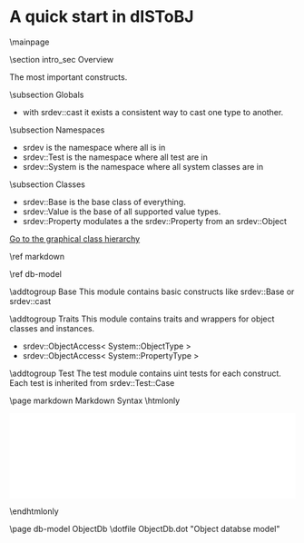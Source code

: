 
# A quick start in dISToBJ

\mainpage

 \section intro_sec Overview

 The most important constructs.

 \subsection Globals

- with srdev::cast it exists a consistent way to cast one type to another.

 \subsection Namespaces

- srdev is the namespace where all is in
- srdev::Test is the namespace where all test are in
- srdev::System is the namespace where all system classes are in

 \subsection Classes

- srdev::Base is the base class of everything. 
- srdev::Value is the base of all supported value types. 
- srdev::Property modulates a the srdev::Property from an srdev::Object

[Go to the graphical class hierarchy](inherits.html)

\ref markdown

\ref db-model

\addtogroup Base
This module contains basic constructs like srdev::Base or srdev::cast

\addtogroup Traits
This module contains traits and wrappers for object classes and instances.
- srdev::ObjectAccess< System::ObjectType >
- srdev::ObjectAccess< System::PropertyType >

\addtogroup Test
The test module contains uint tests for each construct.
Each test is inherited from srdev::Test::Case


\page markdown Markdown Syntax
\htmlonly
 <iframe src="External/markdown-guide.pdf" width="100%" scrolling="no" frameborder="0" id="markdown-guide.iframe">markdown</iframe> 

<script>
var iframe = document.getElementById("markdown-guide.iframe");    
iframe.onload = function(){  iframe.style.height = (iframe.offsetParent.offsetHeight - iframe.offsetHeight - 30) + 'px'; }
window.onresize = function(){   iframe.style.height = ( window.innerHeight - 200) + 'px'; }
</script>

\endhtmlonly

\page db-model ObjectDb 
\dotfile ObjectDb.dot "Object databse model" 